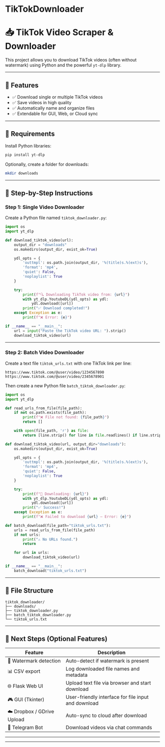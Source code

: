 # TikTokDownloader
# 📥 TikTok Video Scraper & Downloader

This project allows you to download TikTok videos (often without watermark) using Python and the powerful `yt-dlp` library.

---

## 🚀 Features

- ✅ Download single or multiple TikTok videos
- ✅ Save videos in high quality
- ✅ Automatically name and organize files
- ✅ Extendable for GUI, Web, or Cloud sync

---

## 🧰 Requirements

Install Python libraries:

```bash
pip install yt-dlp
```

Optionally, create a folder for downloads:

```bash
mkdir downloads
```

---

## 📝 Step-by-Step Instructions

### Step 1: Single Video Downloader

Create a Python file named `tiktok_downloader.py`:

```python
import os
import yt_dlp

def download_tiktok_video(url):
    output_dir = "downloads"
    os.makedirs(output_dir, exist_ok=True)

    ydl_opts = {
        'outtmpl': os.path.join(output_dir, '%(title)s.%(ext)s'),
        'format': 'mp4',
        'quiet': False,
        'noplaylist': True
    }

    try:
        print(f"🔍 Downloading TikTok video from: {url}")
        with yt_dlp.YoutubeDL(ydl_opts) as ydl:
            ydl.download([url])
        print("✅ Download completed!")
    except Exception as e:
        print(f"❌ Error: {e}")

if __name__ == "__main__":
    url = input("Paste the TikTok video URL: ").strip()
    download_tiktok_video(url)
```

---

### Step 2: Batch Video Downloader

Create a text file `tiktok_urls.txt` with one TikTok link per line:

```
https://www.tiktok.com/@user/video/1234567890
https://www.tiktok.com/@user/video/2345678901
```

Then create a new Python file `batch_tiktok_downloader.py`:

```python
import os
import yt_dlp

def read_urls_from_file(file_path):
    if not os.path.exists(file_path):
        print(f"❌ File not found: {file_path}")
        return []

    with open(file_path, 'r') as file:
        return [line.strip() for line in file.readlines() if line.strip()]

def download_tiktok_video(url, output_dir="downloads"):
    os.makedirs(output_dir, exist_ok=True)

    ydl_opts = {
        'outtmpl': os.path.join(output_dir, '%(title)s.%(ext)s'),
        'format': 'mp4',
        'quiet': False,
        'noplaylist': True
    }

    try:
        print(f"🔽 Downloading: {url}")
        with yt_dlp.YoutubeDL(ydl_opts) as ydl:
            ydl.download([url])
        print("✅ Success!")
    except Exception as e:
        print(f"❌ Failed to download {url} — Error: {e}")

def batch_download(file_path="tiktok_urls.txt"):
    urls = read_urls_from_file(file_path)
    if not urls:
        print("⚠️ No URLs found.")
        return

    for url in urls:
        download_tiktok_video(url)

if __name__ == "__main__":
    batch_download("tiktok_urls.txt")
```

---

## 📁 File Structure

```
tiktok_downloader/
├── downloads/
├── tiktok_downloader.py
├── batch_tiktok_downloader.py
└── tiktok_urls.txt
```

---

## 🔧 Next Steps (Optional Features)

| Feature                    | Description |
|----------------------------|-------------|
| 🧪 Watermark detection     | Auto-detect if watermark is present |
| 📊 CSV export              | Log downloaded file names and metadata |
| 🌐 Flask Web UI            | Upload text file via browser and start download |
| 🎮 GUI (Tkinter)           | User-friendly interface for file input and download |
| ☁️ Dropbox / GDrive Upload | Auto-sync to cloud after download |
| 📱 Telegram Bot            | Download videos via chat commands |

---


---

